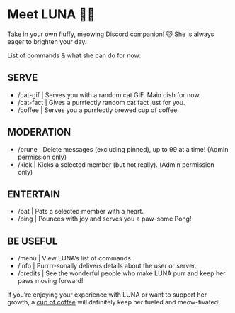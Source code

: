 # Meet LUNA 🐾🌙 
Take in your own fluffy, meowing Discord companion! 🐱 She is always eager to brighten your day.

List of commands & what she can do for now:

## SERVE
<ul>
  <li>/cat-gif | Serves you with a random cat GIF. Main dish for now.</li>
  <li>/cat-fact | Gives a purrfectly random cat fact just for you.</li>
  <li>/coffee | Serves you a purrfectly brewed cup of coffee.</li>
</ul>

## MODERATION
<ul>
  <li>/prune | Delete messages (excluding pinned), up to 99 at a time! (Admin permission only)</li>
  <li>/kick | Kicks a selected member (but not really). (Admin permission only)</li>
</ul>

## ENTERTAIN
<ul>
  <li>/pat | Pats a selected member with a heart.</li>
  <li>/ping | Pounces with joy and serves you a paw-some Pong!</li>
</ul>

## BE USEFUL
<ul>
  <li>/menu | View LUNA’s list of commands.</li>
  <li>/info | Purrrr-sonally delivers details about the user or server.</li>
  <li>/credits | See the wonderful people who make LUNA purr and keep her paws moving forward!</li>
</ul>

If you’re enjoying your experience with LUNA or want to support her growth,
a <a href="https://www.buymeacoffee.com/applemoyse">cup of coffee</a> will definitely keep her fueled and meow-tivated!
